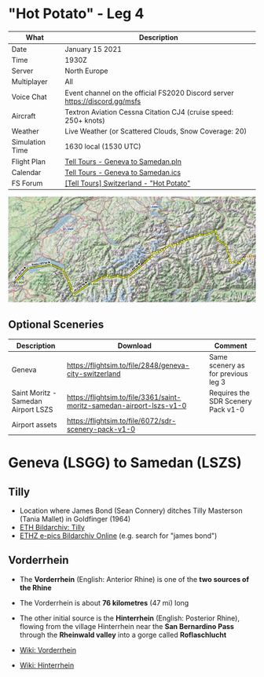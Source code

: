 # "Hot Potato" - Leg 4

| What            | Description
| --------------- | ----------------
| Date            | January 15 2021
| Time            | 1930Z
| Server          | North Europe
| Multiplayer     | All
| Voice Chat      | Event channel on the official FS2020 Discord server https://discord.gg/msfs
| Aircraft        | Textron Aviation Cessna Citation CJ4 (cruise speed: 250+ knots)
| Weather         | Live Weather (or Scattered Clouds, Snow Coverage: 20)
| Simulation Time | 1630 local (1530 UTC)
| Flight Plan     | [Tell Tours - Geneva to Samedan.pln](https://github.com/till213/Tell-Tours/blob/main/Europe/Switzerland/Steeler/Leg-4/Tell%20Tours%20-%20Bern%20to%20Geneva.pln)
| Calendar        | [Tell Tours - Geneva to Samedan.ics](https://github.com/till213/Tell-Tours/blob/main/Europe/Switzerland/Steeler/Leg-4/Tell%20Tours%20-%20Geneva%20to%20Samedan.ics)
| FS Forum        | [[Tell Tours] Switzerland - "Hot Potato"](https://forums.flightsimulator.com/t/tell-tours-switzerland-hot-potato-leg-4/345071/)

![Flight plan](https://github.com/till213/Tell-Tours/blob/main/Europe/Switzerland/Steeler/Leg-4/img/LSGG-LSZS-Flightplan.jpg "Flight plan")

## Optional Sceneries

| Description                         | Download                                                              | Comment
| ----------------------------------- | --------------------------------------------------------------------- | -------
| Geneva                              | https://flightsim.to/file/2848/geneva-city-switzerland                | Same scenery as for previous leg 3
| Saint Moritz - Samedan Airport LSZS | https://flightsim.to/file/3361/saint-moritz-samedan-airport-lszs-v1-0 | Requires the SDR Scenery Pack v1-0
| Airport assets                      | https://flightsim.to/file/6072/sdr-scenery-pack-v1-0                  |



# Geneva (LSGG) to Samedan (LSZS)

## Tilly

* Location where James Bond (Sean Connery) ditches Tilly Masterson (Tania Mallet) in Goldfinger (1964)
* [ETH Bildarchiv: Tilly](https://www.e-pics.ethz.ch/index/ETHBIB.Bildarchiv/ETHBIB.Bildarchiv_Com_L13-0333-0004-0002_995807.html)
* [ETHZ e-pics Bildarchiv Online](http://ba.e-pics.ethz.ch/) (e.g. search for "james bond")

## Vorderrhein

* The **Vorderrhein** (English: Anterior Rhine) is one of the **two sources of the Rhine**
* The Vorderrhein is about **76 kilometres** (47 mi) long
* The other initial source is the **Hinterrhein** (English: Posterior Rhine), flowing from the village Hinterrhein near the **San Bernardino Pass** through the **Rheinwald valley** into a gorge called **Roflaschlucht**

* [Wiki: Vorderrhein](https://en.wikipedia.org/wiki/Vorderrhein)
* [Wiki: Hinterrhein](https://en.wikipedia.org/wiki/Hinterrhein_(river))


